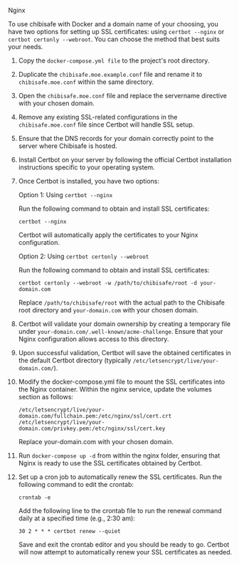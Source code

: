 Nginx

To use chibisafe with Docker and a domain name of your choosing, you have two options for setting up SSL certificates: using `certbot --nginx` or `certbot certonly --webroot`. You can choose the method that best suits your needs.

1. Copy the `docker-compose.yml file` to the project's root directory.
2. Duplicate the `chibisafe.moe.example.conf` file and rename it to `chibisafe.moe.conf` within the same directory.
3. Open the `chibisafe.moe.conf` file and replace the servername directive with your chosen domain.
4. Remove any existing SSL-related configurations in the `chibisafe.moe.conf` file since Certbot will handle SSL setup.
5. Ensure that the DNS records for your domain correctly point to the server where Chibisafe is hosted.
6. Install Certbot on your server by following the official Certbot installation instructions specific to your operating system.
7. Once Certbot is installed, you have two options:

   Option 1: Using `certbot --nginx`

   Run the following command to obtain and install SSL certificates:
   ```
   certbot --nginx
   ```
   Certbot will automatically apply the certificates to your Nginx configuration.

   Option 2: Using `certbot certonly --webroot`

   Run the following command to obtain and install SSL certificates:
   ```
   certbot certonly --webroot -w /path/to/chibisafe/root -d your-domain.com
   ```
   Replace `/path/to/chibisafe/root` with the actual path to the Chibisafe root directory and `your-domain.com` with your chosen domain.
   
8. Certbot will validate your domain ownership by creating a temporary file under `your-domain.com/.well-known/acme-challenge`. Ensure that your Nginx configuration allows access to this directory.
9. Upon successful validation, Certbot will save the obtained certificates in the default Certbot directory (typically `/etc/letsencrypt/live/your-domain.com/`).
10. Modify the docker-compose.yml file to mount the SSL certificates into the Nginx container. Within the nginx service, update the volumes section as follows:
    ```
    /etc/letsencrypt/live/your-domain.com/fullchain.pem:/etc/nginx/ssl/cert.crt
    /etc/letsencrypt/live/your-domain.com/privkey.pem:/etc/nginx/ssl/cert.key
    ```
    Replace your-domain.com with your chosen domain.
11. Run `docker-compose up -d` from within the nginx folder, ensuring that Nginx is ready to use the SSL certificates obtained by Certbot.
12. Set up a cron job to automatically renew the SSL certificates. Run the following command to edit the crontab:
    ```
    crontab -e
    ```
    Add the following line to the crontab file to run the renewal command daily at a specified time (e.g., 2:30 am):
    ```
    30 2 * * * certbot renew --quiet
    ```
    Save and exit the crontab editor and you should be ready to go. Certbot will now attempt to automatically renew your SSL certificates as needed.
